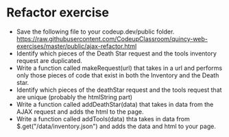 # Refactor exercise

- Save the following file to your codeup.dev/public folder. https://raw.githubusercontent.com/CodeupClassroom/quincy-web-exercises/master/public/ajax-refactor.html
- Identify which pieces of the Death Star request and the tools inventory request are duplicated.
- Write a function called makeRequest(url) that takes in a url and performs only those pieces of code that exist in both the Inventory and the Death star.
- Identify which pieces of the deathStar request and the tools request that are unique (probably the htmlString part)
- Write a function called addDeathStar(data) that takes in data from the AJAX request and adds the html to the page.
- Write a function called addTools(data) thta takes in data from $.get("/data/inventory.json") and adds the data and html to your page.